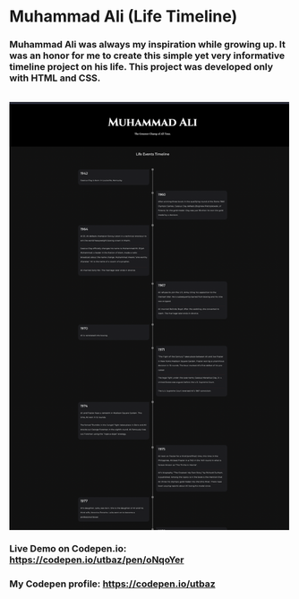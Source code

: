 # Muhammad Ali (Life Timeline)

### Muhammad Ali was always my inspiration while growing up. It was an honor for me to create this simple yet very informative timeline project on his life. This project was developed only with HTML and CSS. 
<br/>
<img align="center" width="500px" src="https://github.com/Uzafar90/Muhammad-Ali---Timeline-/blob/main/Muhammad_Ali_timeline.png"/>
<br/>

### Live Demo on Codepen.io:  https://codepen.io/utbaz/pen/oNqoYer

### My Codepen profile:  https://codepen.io/utbaz
